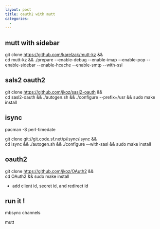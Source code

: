 ```yaml
---
layout: post
title: oauth2 with mutt
categories:
  -
---
```


## mutt with sidebar

git clone https://github.com/karelzak/mutt-kz && \
  cd mutt-kz && ./prepare --enable-debug --enable-imap --enable-pop --enable-sidebar --enable-hcache --enable-smtp --with-ssl

## sals2 oauth2

git clone https://github.com/jkoz/sasl2-oauth && \
  cd sasl2-oauth && ./autogen.sh && ./configure --prefix=/usr && sudo make install

## isync

pacman -S perl-timedate

git clone git://git.code.sf.net/p/isync/isync && \
  cd isync && ./autogen.sh && ./configure --with-sasl && sudo make install

## oauth2

git clone https://github.com/jkoz/OAuth2 && \
  cd OAuth2 && sudo make install

- add client id, secret id, and redirect id

## run it !

mbsync channels

mutt
